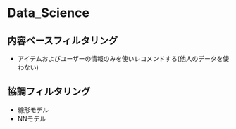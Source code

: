 # Data_Science

## 内容ベースフィルタリング
* アイテムおよびユーザーの情報のみを使いレコメンドする(他人のデータを使わない)

## 協調フィルタリング
* 線形モデル
* NNモデル